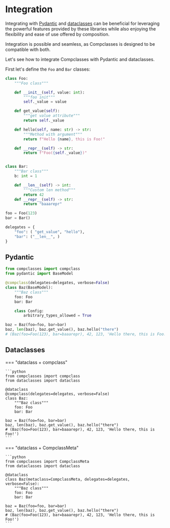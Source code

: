 # Integration

Integrating with [Pydantic](https://docs.pydantic.dev/latest/) and [dataclasses](https://docs.python.org/3/library/dataclasses.html) can be beneficial for leveraging the powerful features provided by these libraries while also enjoying the flexibility and ease of use offered by composition.

Integration is possible and seamless, as Compclasses is designed to be compatible with both.

Let's see how to integrate Compclasses with Pydantic and dataclasses.

First let's define the `Foo` and `Bar` classes:

```python title="classes definition"
class Foo:
    """Foo class"""

    def __init__(self, value: int):
        """foo init"""
        self._value = value

    def get_value(self):
        """get value attribute"""
        return self._value

    def hello(self, name: str) -> str:
        """Method with argument"""
        return f"Hello {name}, this is Foo!"

    def __repr__(self) -> str:
        return f"Foo({self._value})"


class Bar:
    """Bar class"""
    b: int = 1

    def __len__(self) -> int:
        """Custom len method"""
        return 42
    def __repr__(self) -> str:
        return "baaarepr"

foo = Foo(123)
bar = Bar()

delegates = {
    "foo": ( "get_value", "hello"),
    "bar": ("__len__", )
}
```
## Pydantic


```python title="Pydantic integration"
from compclasses import compclass
from pydantic import BaseModel

@compclass(delegates=delegates, verbose=False)
class Baz(BaseModel):
    """Baz class"""
    foo: Foo
    bar: Bar

    class Config:
        arbitrary_types_allowed = True

baz = Baz(foo=foo, bar=bar)
baz, len(baz), baz.get_value(), baz.hello("there")
# (Baz(foo=Foo(123), bar=baaarepr), 42, 123, 'Hello there, this is Foo!')
```

## Dataclasses

=== "dataclass + compclass"

    ```python
    from compclasses import compclass
    from dataclasses import dataclass

    @dataclass
    @compclass(delegates=delegates, verbose=False)
    class Baz:
        """Baz class"""
        foo: Foo
        bar: Bar

    baz = Baz(foo=foo, bar=bar)
    baz, len(baz), baz.get_value(), baz.hello("there")
    # (Baz(foo=Foo(123), bar=baaarepr), 42, 123, 'Hello there, this is Foo!')
    ```


=== "dataclass + CompclassMeta"

    ```python
    from compclasses import CompclassMeta
    from dataclasses import dataclass

    @dataclass
    class Baz(metaclass=CompclassMeta, delegates=delegates, verbose=False):
        """Baz class"""
        foo: Foo
        bar: Bar

    baz = Baz(foo=foo, bar=bar)
    baz, len(baz), baz.get_value(), baz.hello("there")
    # (Baz(foo=Foo(123), bar=baaarepr), 42, 123, 'Hello there, this is Foo!')
    ```
